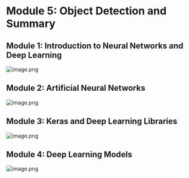 

# Module 5: Object Detection and Summary
## Module 1: Introduction to Neural Networks and Deep Learning
![image.png](https://prod-files-secure.s3.us-west-2.amazonaws.com/03e82b26-cccb-4906-bb56-adabcbdc0655/a8d40bcb-c482-4026-8872-311e16b2dc63/image.png?X-Amz-Algorithm=AWS4-HMAC-SHA256&X-Amz-Content-Sha256=UNSIGNED-PAYLOAD&X-Amz-Credential=ASIAZI2LB466Q6EK4ZQW%2F20250130%2Fus-west-2%2Fs3%2Faws4_request&X-Amz-Date=20250130T131955Z&X-Amz-Expires=3600&X-Amz-Security-Token=IQoJb3JpZ2luX2VjEJ3%2F%2F%2F%2F%2F%2F%2F%2F%2F%2FwEaCXVzLXdlc3QtMiJHMEUCIB%2BsDAwp3CgGJkaCKul%2FiH1Siw5IizGAR9Gz0XzARpKJAiEA2LsMYuzYK%2F9NjhMNoYP6TUn%2F062UeH4qwoGpbFxGIZUqiAQIpv%2F%2F%2F%2F%2F%2F%2F%2F%2F%2FARAAGgw2Mzc0MjMxODM4MDUiDC%2BkCuauP9coUB%2BxsyrcA94rXdO9qJn5oJ73PnYzD%2FtjKZnThXRhLPxMCVKz9ecpbYmkOSMup36nxuM4Ba2MTIDLkOvRS4MiurtR%2BSUJusLJgXtxcl4Bhkkf7%2Fa%2FFbpdJVuuUQw%2FrOC0bW5Zm84Iq0n%2BummTvVgkwghw78wNSOMQRVel%2BC3SPIVOQ1OdzwKNLVk2nG6C7WnvVLPzc%2FnN%2FPB2we0FdmUnHcvT7MgNeBc%2BrQ%2FG2FTEfsz%2FK6wyJ%2Fjw3Js5tXLZ%2Fue%2B69eRdcjRFJefrzOPOGlG3I1Ts7AENWMAdYOaEmvRFSio7BoQl8fWehKihDw6V0tZpZWICXvsQGgIrErZ41UAXPGPWHkIBIjDCz8h6ZYSI5GI5Q33qZR%2BTEMvy5STWrwag8nB2yqtvh%2B4nSU877oqsib%2F0J%2BlHCQbnWm5pv2P0Ylw3bO67Zm8as6cGX4tqNA9Ag17sj9%2Bh2cI270buZPZFyoQOGgWYrtbLxUDF%2B4dB3zKjklIIOCyKv%2BrRkUimzOSzdW1SE4q%2BAEYjJTQO4zJ1wZjsGJeaTo%2BZZMc2O4oERcVQFnuJHrjiKlt9%2Baz68xIsh%2FZcCmo4nH8JhEEG1iNR5ypTlx9HJ6cH1mlePRHTyb4QUmBi0eFdZ2Jy6WZ0WvqmSi%2FMI7f7bwGOqUBYosBskH%2BQHfltpEsSRpUuqvnOheP0u4QeiopYe6kTChVAzpzldmkyA1KF2BQLVsnUs9hXqq6kq2Tdf4PI6P6OsSwgC29HZCk6nQTMdAykWsNcye6iIoekFQ0Vxpj2HzhQ6oZeK%2Bcxy%2FR1ZHEqhdYa9QDFYRAsW0oJtBPako0ugPMDoBFISTTsXq0hlYVdQsNmE4bvw3IibwTE6icUy1gq%2BqYm%2Fut&X-Amz-Signature=ddf51a67ada692e151004d7eada79848f7c79ac7615aca4b5c785bb36baa165f&X-Amz-SignedHeaders=host&x-id=GetObject)
## Module 2: Artificial Neural Networks
![image.png](https://prod-files-secure.s3.us-west-2.amazonaws.com/03e82b26-cccb-4906-bb56-adabcbdc0655/5157ca89-62da-41d9-a98f-6432b71047a9/image.png?X-Amz-Algorithm=AWS4-HMAC-SHA256&X-Amz-Content-Sha256=UNSIGNED-PAYLOAD&X-Amz-Credential=ASIAZI2LB466Q6EK4ZQW%2F20250130%2Fus-west-2%2Fs3%2Faws4_request&X-Amz-Date=20250130T131955Z&X-Amz-Expires=3600&X-Amz-Security-Token=IQoJb3JpZ2luX2VjEJ3%2F%2F%2F%2F%2F%2F%2F%2F%2F%2FwEaCXVzLXdlc3QtMiJHMEUCIB%2BsDAwp3CgGJkaCKul%2FiH1Siw5IizGAR9Gz0XzARpKJAiEA2LsMYuzYK%2F9NjhMNoYP6TUn%2F062UeH4qwoGpbFxGIZUqiAQIpv%2F%2F%2F%2F%2F%2F%2F%2F%2F%2FARAAGgw2Mzc0MjMxODM4MDUiDC%2BkCuauP9coUB%2BxsyrcA94rXdO9qJn5oJ73PnYzD%2FtjKZnThXRhLPxMCVKz9ecpbYmkOSMup36nxuM4Ba2MTIDLkOvRS4MiurtR%2BSUJusLJgXtxcl4Bhkkf7%2Fa%2FFbpdJVuuUQw%2FrOC0bW5Zm84Iq0n%2BummTvVgkwghw78wNSOMQRVel%2BC3SPIVOQ1OdzwKNLVk2nG6C7WnvVLPzc%2FnN%2FPB2we0FdmUnHcvT7MgNeBc%2BrQ%2FG2FTEfsz%2FK6wyJ%2Fjw3Js5tXLZ%2Fue%2B69eRdcjRFJefrzOPOGlG3I1Ts7AENWMAdYOaEmvRFSio7BoQl8fWehKihDw6V0tZpZWICXvsQGgIrErZ41UAXPGPWHkIBIjDCz8h6ZYSI5GI5Q33qZR%2BTEMvy5STWrwag8nB2yqtvh%2B4nSU877oqsib%2F0J%2BlHCQbnWm5pv2P0Ylw3bO67Zm8as6cGX4tqNA9Ag17sj9%2Bh2cI270buZPZFyoQOGgWYrtbLxUDF%2B4dB3zKjklIIOCyKv%2BrRkUimzOSzdW1SE4q%2BAEYjJTQO4zJ1wZjsGJeaTo%2BZZMc2O4oERcVQFnuJHrjiKlt9%2Baz68xIsh%2FZcCmo4nH8JhEEG1iNR5ypTlx9HJ6cH1mlePRHTyb4QUmBi0eFdZ2Jy6WZ0WvqmSi%2FMI7f7bwGOqUBYosBskH%2BQHfltpEsSRpUuqvnOheP0u4QeiopYe6kTChVAzpzldmkyA1KF2BQLVsnUs9hXqq6kq2Tdf4PI6P6OsSwgC29HZCk6nQTMdAykWsNcye6iIoekFQ0Vxpj2HzhQ6oZeK%2Bcxy%2FR1ZHEqhdYa9QDFYRAsW0oJtBPako0ugPMDoBFISTTsXq0hlYVdQsNmE4bvw3IibwTE6icUy1gq%2BqYm%2Fut&X-Amz-Signature=9e17a23fa6a659fa8505f7908eb42a86bb7ad9377f0078d9f9ce9f95dc2f71fe&X-Amz-SignedHeaders=host&x-id=GetObject)
## Module 3: Keras and Deep Learning Libraries
![image.png](https://prod-files-secure.s3.us-west-2.amazonaws.com/03e82b26-cccb-4906-bb56-adabcbdc0655/5089ce50-05f1-470d-ad42-42503bf1df5f/image.png?X-Amz-Algorithm=AWS4-HMAC-SHA256&X-Amz-Content-Sha256=UNSIGNED-PAYLOAD&X-Amz-Credential=ASIAZI2LB466Q6EK4ZQW%2F20250130%2Fus-west-2%2Fs3%2Faws4_request&X-Amz-Date=20250130T131955Z&X-Amz-Expires=3600&X-Amz-Security-Token=IQoJb3JpZ2luX2VjEJ3%2F%2F%2F%2F%2F%2F%2F%2F%2F%2FwEaCXVzLXdlc3QtMiJHMEUCIB%2BsDAwp3CgGJkaCKul%2FiH1Siw5IizGAR9Gz0XzARpKJAiEA2LsMYuzYK%2F9NjhMNoYP6TUn%2F062UeH4qwoGpbFxGIZUqiAQIpv%2F%2F%2F%2F%2F%2F%2F%2F%2F%2FARAAGgw2Mzc0MjMxODM4MDUiDC%2BkCuauP9coUB%2BxsyrcA94rXdO9qJn5oJ73PnYzD%2FtjKZnThXRhLPxMCVKz9ecpbYmkOSMup36nxuM4Ba2MTIDLkOvRS4MiurtR%2BSUJusLJgXtxcl4Bhkkf7%2Fa%2FFbpdJVuuUQw%2FrOC0bW5Zm84Iq0n%2BummTvVgkwghw78wNSOMQRVel%2BC3SPIVOQ1OdzwKNLVk2nG6C7WnvVLPzc%2FnN%2FPB2we0FdmUnHcvT7MgNeBc%2BrQ%2FG2FTEfsz%2FK6wyJ%2Fjw3Js5tXLZ%2Fue%2B69eRdcjRFJefrzOPOGlG3I1Ts7AENWMAdYOaEmvRFSio7BoQl8fWehKihDw6V0tZpZWICXvsQGgIrErZ41UAXPGPWHkIBIjDCz8h6ZYSI5GI5Q33qZR%2BTEMvy5STWrwag8nB2yqtvh%2B4nSU877oqsib%2F0J%2BlHCQbnWm5pv2P0Ylw3bO67Zm8as6cGX4tqNA9Ag17sj9%2Bh2cI270buZPZFyoQOGgWYrtbLxUDF%2B4dB3zKjklIIOCyKv%2BrRkUimzOSzdW1SE4q%2BAEYjJTQO4zJ1wZjsGJeaTo%2BZZMc2O4oERcVQFnuJHrjiKlt9%2Baz68xIsh%2FZcCmo4nH8JhEEG1iNR5ypTlx9HJ6cH1mlePRHTyb4QUmBi0eFdZ2Jy6WZ0WvqmSi%2FMI7f7bwGOqUBYosBskH%2BQHfltpEsSRpUuqvnOheP0u4QeiopYe6kTChVAzpzldmkyA1KF2BQLVsnUs9hXqq6kq2Tdf4PI6P6OsSwgC29HZCk6nQTMdAykWsNcye6iIoekFQ0Vxpj2HzhQ6oZeK%2Bcxy%2FR1ZHEqhdYa9QDFYRAsW0oJtBPako0ugPMDoBFISTTsXq0hlYVdQsNmE4bvw3IibwTE6icUy1gq%2BqYm%2Fut&X-Amz-Signature=463e0b748d3e5efc3abdfd349d5fdb4c875fc4a20464eb36e5608dbc3e7ac0c9&X-Amz-SignedHeaders=host&x-id=GetObject)
## Module 4: Deep Learning Models
![image.png](https://prod-files-secure.s3.us-west-2.amazonaws.com/03e82b26-cccb-4906-bb56-adabcbdc0655/4e22fcb0-cfbc-4d28-b961-b9b8fde071f0/image.png?X-Amz-Algorithm=AWS4-HMAC-SHA256&X-Amz-Content-Sha256=UNSIGNED-PAYLOAD&X-Amz-Credential=ASIAZI2LB466Q6EK4ZQW%2F20250130%2Fus-west-2%2Fs3%2Faws4_request&X-Amz-Date=20250130T131955Z&X-Amz-Expires=3600&X-Amz-Security-Token=IQoJb3JpZ2luX2VjEJ3%2F%2F%2F%2F%2F%2F%2F%2F%2F%2FwEaCXVzLXdlc3QtMiJHMEUCIB%2BsDAwp3CgGJkaCKul%2FiH1Siw5IizGAR9Gz0XzARpKJAiEA2LsMYuzYK%2F9NjhMNoYP6TUn%2F062UeH4qwoGpbFxGIZUqiAQIpv%2F%2F%2F%2F%2F%2F%2F%2F%2F%2FARAAGgw2Mzc0MjMxODM4MDUiDC%2BkCuauP9coUB%2BxsyrcA94rXdO9qJn5oJ73PnYzD%2FtjKZnThXRhLPxMCVKz9ecpbYmkOSMup36nxuM4Ba2MTIDLkOvRS4MiurtR%2BSUJusLJgXtxcl4Bhkkf7%2Fa%2FFbpdJVuuUQw%2FrOC0bW5Zm84Iq0n%2BummTvVgkwghw78wNSOMQRVel%2BC3SPIVOQ1OdzwKNLVk2nG6C7WnvVLPzc%2FnN%2FPB2we0FdmUnHcvT7MgNeBc%2BrQ%2FG2FTEfsz%2FK6wyJ%2Fjw3Js5tXLZ%2Fue%2B69eRdcjRFJefrzOPOGlG3I1Ts7AENWMAdYOaEmvRFSio7BoQl8fWehKihDw6V0tZpZWICXvsQGgIrErZ41UAXPGPWHkIBIjDCz8h6ZYSI5GI5Q33qZR%2BTEMvy5STWrwag8nB2yqtvh%2B4nSU877oqsib%2F0J%2BlHCQbnWm5pv2P0Ylw3bO67Zm8as6cGX4tqNA9Ag17sj9%2Bh2cI270buZPZFyoQOGgWYrtbLxUDF%2B4dB3zKjklIIOCyKv%2BrRkUimzOSzdW1SE4q%2BAEYjJTQO4zJ1wZjsGJeaTo%2BZZMc2O4oERcVQFnuJHrjiKlt9%2Baz68xIsh%2FZcCmo4nH8JhEEG1iNR5ypTlx9HJ6cH1mlePRHTyb4QUmBi0eFdZ2Jy6WZ0WvqmSi%2FMI7f7bwGOqUBYosBskH%2BQHfltpEsSRpUuqvnOheP0u4QeiopYe6kTChVAzpzldmkyA1KF2BQLVsnUs9hXqq6kq2Tdf4PI6P6OsSwgC29HZCk6nQTMdAykWsNcye6iIoekFQ0Vxpj2HzhQ6oZeK%2Bcxy%2FR1ZHEqhdYa9QDFYRAsW0oJtBPako0ugPMDoBFISTTsXq0hlYVdQsNmE4bvw3IibwTE6icUy1gq%2BqYm%2Fut&X-Amz-Signature=aee51f2b1421d92307ab73341f964b06dde6d64d4d73939a4fca349054c1cc54&X-Amz-SignedHeaders=host&x-id=GetObject)
